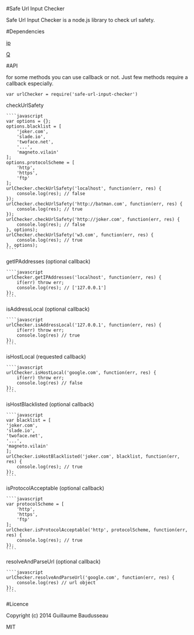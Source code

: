 #Safe Url Input Checker

Safe Url Input Checker is a node.js library to check url safety.

#Dependencies

[ip](https://github.com/indutny/node-ip) 

[Q](https://github.com/kriskowal/q)

#API

for some methods you can use callback or not. Just few methods require a callback especially.

	var urlChecker = require('safe-url-input-checker')

checkUrlSafety

	````javascript
	var options = {};
	options.blacklist = [
		'joker.com',
		'slade.io',
		'twoface.net',
		'...',
		'magneto.vilain'
	];
	options.protocolScheme = [
		'http',
		'https',
		'ftp'
	];
	urlChecker.checkUrlSafety('localhost', function(err, res) {
		console.log(res); // false
	});
	urlChecker.checkUrlSafety('http://batman.com', function(err, res) {
		console.log(res); // true
	});
	urlChecker.checkUrlSafety('http://joker.com', function(err, res) {
		console.log(res); // false
	}, options);
	urlChecker.checkUrlSafety('w3.com', function(err, res) {
		console.log(res); // true
	}, options);
	````

getIPAddresses (optional callback)
	
	````javascript
	urlChecker.getIPAddresses('localhost', function(err, res) {
		if(err) throw err;
		console.log(res); // ['127.0.0.1']
	});
	````
isAddressLocal (optional callback)

	````javascript
	urlChecker.isAddressLocal('127.0.0.1', function(err, res) {
		if(err) throw err;
		console.log(res) // true
	});
	````
isHostLocal (requested callback)

	````javascript
	urlChecker.isHostLocal('google.com', function(err, res) {
		if(err) throw err;
		console.log(res) // false
	});
	````
isHostBlacklisted (optional callback)

	````javascript
	var blacklist = [
	'joker.com',
	'slade.io',
	'twoface.net',
	'...',
	'magneto.vilain'
	];
	urlChecker.isHostBlacklisted('joker.com', blacklist, function(err, res) {
		console.log(res); // true
	});
	````
isProtocolAcceptable (optional callback)

	````javascript
	var protocolScheme = [
		'http',
		'https',
		'ftp'
	];
	urlChecker.isProtocolAcceptable('http', protocolScheme, function(err, res) {
		console.log(res); // true
	});
	````
resolveAndParseUrl (optional callback)

	````javascript
	urlChecker.resolveAndParseUrl('google.com', function(err, res) {
		console.log(res) // url object
	});
	````
#Licence

Copyright (c) 2014 Guillaume Baudusseau

MIT
